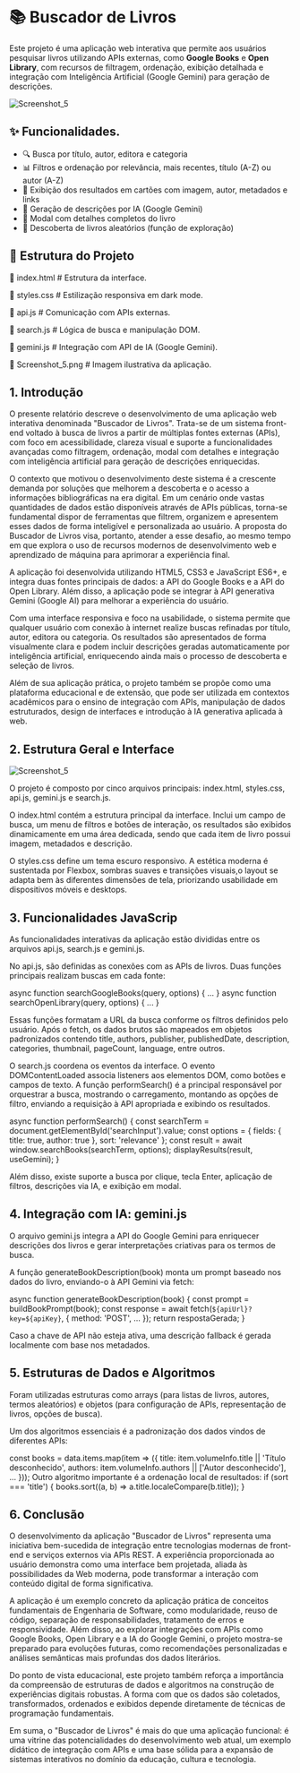 # 📚 Buscador de Livros

Este projeto é uma aplicação web interativa que permite aos usuários pesquisar livros utilizando APIs externas, como **Google Books** e **Open Library**, com recursos de filtragem, ordenação, exibição detalhada e integração com Inteligência Artificial (Google Gemini) para geração de descrições.

![Screenshot_5](https://github.com/user-attachments/assets/8c12f115-f168-419b-95cf-52b3709a6abf)

## ✨ Funcionalidades.

- 🔍 Busca por título, autor, editora e categoria
- 📊 Filtros e ordenação por relevância, mais recentes, título (A-Z) ou autor (A-Z)
- 📘 Exibição dos resultados em cartões com imagem, autor, metadados e links
- 🧠 Geração de descrições por IA (Google Gemini)
- 📄 Modal com detalhes completos do livro
- 🔁 Descoberta de livros aleatórios (função de exploração)

## 📁 Estrutura do Projeto

📄 index.html # Estrutura da interface.

📄 styles.css # Estilização responsiva em dark mode.

📄 api.js # Comunicação com APIs externas.

📄 search.js # Lógica de busca e manipulação DOM.

📄 gemini.js # Integração com API de IA (Google Gemini).

📄 Screenshot_5.png # Imagem ilustrativa da aplicação.

## 1. Introdução
 
O presente relatório descreve o desenvolvimento de uma aplicação web 
interativa denominada "Buscador de Livros". Trata-se de um sistema front-end voltado 
à busca de livros a partir de múltiplas fontes externas (APIs), com foco em 
acessibilidade, clareza visual e suporte a funcionalidades avançadas como filtragem, 
ordenação, modal com detalhes e integração com inteligência artificial para geração 
de descrições enriquecidas.

O contexto que motivou o desenvolvimento deste sistema é a crescente 
demanda por soluções que melhorem a descoberta e o acesso a informações 
bibliográficas na era digital. Em um cenário onde vastas quantidades de dados estão 
disponíveis através de APIs públicas, torna-se fundamental dispor de ferramentas que 
filtrem, organizem e apresentem esses dados de forma inteligível e personalizada ao 
usuário. A proposta do Buscador de Livros visa, portanto, atender a esse desafio, ao 
mesmo tempo em que explora o uso de recursos modernos de desenvolvimento web 
e aprendizado de máquina para aprimorar a experiência final.

A aplicação foi desenvolvida utilizando HTML5, CSS3 e JavaScript ES6+, e 
integra duas fontes principais de dados: a API do Google Books e a API do Open 
Library. Além disso, a aplicação pode se integrar à API generativa Gemini (Google AI) 
para melhorar a experiência do usuário.

Com uma interface responsiva e foco na usabilidade, o sistema permite que 
qualquer usuário com conexão à internet realize buscas refinadas por título, autor, 
editora ou categoria. Os resultados são apresentados de forma visualmente clara e 
podem incluir descrições geradas automaticamente por inteligência artificial, 
enriquecendo ainda mais o processo de descoberta e seleção de livros.

Além de sua aplicação prática, o projeto também se propõe como uma 
plataforma educacional e de extensão, que pode ser utilizada em contextos 
acadêmicos para o ensino de integração com APIs, manipulação de dados 
estruturados, design de interfaces e introdução à IA generativa aplicada à web.

## 2. Estrutura Geral e Interface

![Screenshot_5](https://github.com/user-attachments/assets/8c12f115-f168-419b-95cf-52b3709a6abf)

O projeto é composto por cinco arquivos principais: index.html, styles.css, 
api.js, gemini.js e search.js.

O index.html contém a estrutura principal da interface. Inclui um campo de 
busca, um menu de filtros e botões de interação, os resultados são exibidos 
dinamicamente em uma área dedicada, sendo que cada item de livro possui imagem, 
metadados e descrição.

O styles.css define um tema escuro responsivo. A estética moderna é 
sustentada por Flexbox, sombras suaves e transições visuais,o layout se adapta bem 
às diferentes dimensões de tela, priorizando usabilidade em dispositivos móveis e 
desktops.

## 3. Funcionalidades JavaScrip

As funcionalidades interativas da aplicação estão divididas entre os arquivos 
api.js, search.js e gemini.js.

No api.js, são definidas as conexões com as APIs de livros. Duas funções 
principais realizam buscas em cada fonte:

async function searchGoogleBooks(query, options) { ... }
async function searchOpenLibrary(query, options) { ... }

Essas funções formatam a URL da busca conforme os filtros definidos pelo 
usuário. Após o fetch, os dados brutos são mapeados em objetos padronizados 
contendo title, authors, publisher, publishedDate, description, categories, thumbnail, 
pageCount, language, entre outros.

O search.js coordena os eventos da interface. O evento DOMContentLoaded 
associa listeners aos elementos DOM, como botões e campos de texto. A função 
performSearch() é a principal responsável por orquestrar a busca, mostrando o 
carregamento, montando as opções de filtro, enviando a requisição à API apropriada 
e exibindo os resultados.

async function performSearch() {
 const searchTerm = document.getElementById('searchInput').value;
 const options = { fields: { title: true, author: true }, sort: 'relevance' };
 const result = await window.searchBooks(searchTerm, options);
 displayResults(result, useGemini);
}

Além disso, existe suporte a busca por clique, tecla Enter, aplicação de filtros, 
descrições via IA, e exibição em modal.

## 4. Integração com IA: gemini.js

O arquivo gemini.js integra a API do Google Gemini para enriquecer descrições 
dos livros e gerar interpretações criativas para os termos de busca.

A função generateBookDescription(book) monta um prompt baseado nos 
dados do livro, enviando-o à API Gemini via fetch:

async function generateBookDescription(book) {
 const prompt = buildBookPrompt(book);
 const response = await fetch(`${apiUrl}?key=${apiKey}`, { method: 'POST', ... });
 return respostaGerada;
}

Caso a chave de API não esteja ativa, uma descrição fallback é gerada localmente 
com base nos metadados.

## 5. Estruturas de Dados e Algoritmos

Foram utilizadas estruturas como arrays (para listas de livros, autores, termos 
aleatórios) e objetos (para configuração de APIs, representação de livros, opções de 
busca).

Um dos algoritmos essenciais é a padronização dos dados vindos de diferentes APIs:

const books = data.items.map(item => ({
 title: item.volumeInfo.title || 'Título desconhecido',
 authors: item.volumeInfo.authors || ['Autor desconhecido'],
 ...
}));
Outro algoritmo importante é a ordenação local de resultados:
if (sort === 'title') {
 books.sort((a, b) => a.title.localeCompare(b.title));
}

## 6. Conclusão

O desenvolvimento da aplicação "Buscador de Livros" representa uma 
iniciativa bem-sucedida de integração entre tecnologias modernas de front-end e 
serviços externos via APIs REST. A experiência proporcionada ao usuário demonstra 
como uma interface bem projetada, aliada às possibilidades da Web moderna, pode 
transformar a interação com conteúdo digital de forma significativa.

A aplicação é um exemplo concreto da aplicação prática de conceitos 
fundamentais de Engenharia de Software, como modularidade, reuso de código, 
separação de responsabilidades, tratamento de erros e responsividade. Além disso, 
ao explorar integrações com APIs como Google Books, Open Library e a IA do Google 
Gemini, o projeto mostra-se preparado para evoluções futuras, como recomendações 
personalizadas e análises semânticas mais profundas dos dados literários.

Do ponto de vista educacional, este projeto também reforça a importância da 
compreensão de estruturas de dados e algoritmos na construção de experiências 
digitais robustas. A forma com que os dados são coletados, transformados, 
ordenados e exibidos depende diretamente de técnicas de programação 
fundamentais.

Em suma, o "Buscador de Livros" é mais do que uma aplicação funcional: é 
uma vitrine das potencialidades do desenvolvimento web atual, um exemplo didático 
de integração com APIs e uma base sólida para a expansão de sistemas interativos 
no domínio da educação, cultura e tecnologia.
